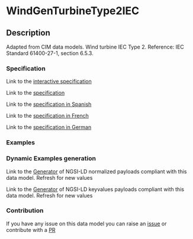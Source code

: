 # WindGenTurbineType2IEC

## Description 

Adapted from CIM data models. Wind turbine IEC Type 2.  Reference: IEC Standard 61400-27-1, section 6.5.3.
### Specification

Link to the [interactive specification](https://swagger.lab.fiware.org/?url=https://smart-data-models.github.io/dataModel.EnergyCIM/WindGenTurbineType2IEC/swagger.yaml)

Link to the [specification](https://smart-data-models.github.io/dataModel.EnergyCIM/WindGenTurbineType2IEC/doc/spec.md)

Link to the [specification in Spanish](https://smart-data-models.github.io/dataModel.EnergyCIM/WindGenTurbineType2IEC/doc/spec_ES.md)

Link to the [specification in French](https://smart-data-models.github.io/dataModel.EnergyCIM/WindGenTurbineType2IEC/doc/spec_FR.md)

Link to the [specification in German](https://smart-data-models.github.io/dataModel.EnergyCIM/WindGenTurbineType2IEC/doc/spec_DE.md)
### Examples
### Dynamic Examples generation

Link to the [Generator](https://smartdatamodels.org/extra/ngsi-ld_generator_v0.92.php?schemaUrl=https://raw.githubusercontent.com/smart-data-models/dataModel.EnergyCIM/master/WindGenTurbineType2IEC/schema.json&email=info@smartdatamodels.org) of NGSI-LD normalized payloads compliant with this data model. Refresh for new values

Link to the [Generator](https://smartdatamodels.org/extra/ngsi-ld_generator_keyvalues_v0.92.php?schemaUrl=https://raw.githubusercontent.com/smart-data-models/dataModel.EnergyCIM/master/WindGenTurbineType2IEC/schema.json&email=info@smartdatamodels.org) of NGSI-LD keyvalues payloads compliant with this data model. Refresh for new values
### Contribution

 If you have any issue on this data model you can raise an [issue](https://github.com/smart-data-models/dataModel.EnergyCIM/issues)  or contribute with a [PR](https://github.com/smart-data-models/dataModel.EnergyCIM/pulls)